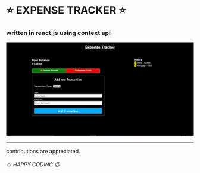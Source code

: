 # :star: EXPENSE TRACKER :star:

### written in react.js using context api

![screenshot](/screenshot.png)

---

contributions are appreciated.

###### :relaxed: HAPPY CODING :smiley:
